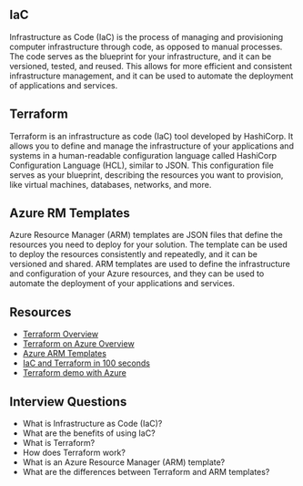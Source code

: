 ## IaC
Infrastructure as Code (IaC) is the process of managing and provisioning computer infrastructure through code, as opposed to manual processes. The code serves as the blueprint for your infrastructure, and it can be versioned, tested, and reused. This allows for more efficient and consistent infrastructure management, and it can be used to automate the deployment of applications and services.

## Terraform
Terraform is an infrastructure as code (IaC) tool developed by HashiCorp. It allows you to define and manage the infrastructure of your applications and systems in a human-readable configuration language called HashiCorp Configuration Language (HCL), similar to JSON. This configuration file serves as your blueprint, describing the resources you want to provision, like virtual machines, databases, networks, and more.

## Azure RM Templates
Azure Resource Manager (ARM) templates are JSON files that define the resources you need to deploy for your solution. The template can be used to deploy the resources consistently and repeatedly, and it can be versioned and shared. ARM templates are used to define the infrastructure and configuration of your Azure resources, and they can be used to automate the deployment of your applications and services.


## Resources
- [Terraform Overview](https://www.terraform.io/intro/index.html)
- [Terraform on Azure Overview](https://learn.microsoft.com/en-us/azure/developer/terraform/overview)
- [Azure ARM Templates](https://learn.microsoft.com/en-us/azure/azure-resource-manager/templates/overview)
- [IaC and Terraform in 100 seconds](https://www.youtube.com/watch?v=tomUWcQ0P3k)
- [Terraform demo with Azure](https://www.youtube.com/watch?v=OAWBHyNKrzw)

## Interview Questions
- What is Infrastructure as Code (IaC)?
- What are the benefits of using IaC?
- What is Terraform?
- How does Terraform work?
- What is an Azure Resource Manager (ARM) template?
- What are the differences between Terraform and ARM templates?